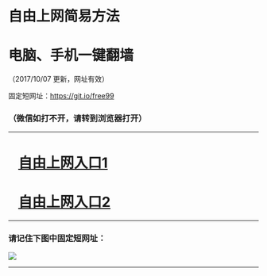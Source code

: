 ﻿# 自由上网简易方法

# 电脑、手机一键翻墙

（2017/10/07 更新，网址有效）

固定短网址：https://git.io/free99

### （微信如打不开，请转到浏览器打开）


***





# &nbsp;&nbsp; <a href="http://ft901821405.fwq-tz-1001.info/fwqtz01.html?t=100700128767 " target="_blank">自由上网入口1</a>
# &nbsp;&nbsp; <a href="http://ft107417551.fwq-tz-1002.info/fwqtz02.html?t=10070011746 " target="_blank">自由上网入口2</a>
***

### 请记住下图中固定短网址：

<img src="https://s3-us-west-2.amazonaws.com/fwq-1001/yjfq-20170905okok.png" /> 


***

